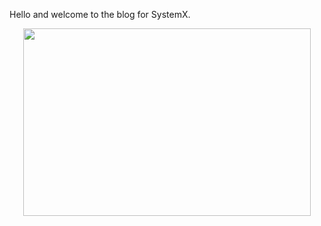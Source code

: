 Hello and welcome to the blog for SystemX.  

<p align="center">
  <img width="460" height="300" src="https://github.com/SystemX-ai/SystemX/blob/master/images/logo.png">
</p>

